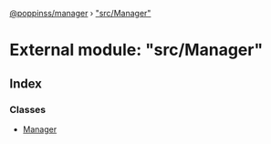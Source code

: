 [@poppinss/manager](../README.md) › ["src/Manager"](_src_manager_.md)

# External module: "src/Manager"

## Index

### Classes

* [Manager](../classes/_src_manager_.manager.md)
